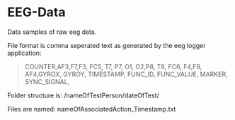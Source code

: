 EEG-Data
========

Data samples of raw eeg data.

File format is comma seperated text as generated by the eeg logger application:
> COUNTER,AF3,F7,F3, FC5, T7, P7, O1, O2,P8, T8, FC6, F4,F8, AF4,GYROX, GYROY, TIMESTAMP, FUNC_ID, FUNC_VALUE, MARKER, SYNC_SIGNAL,

Folder structure is:
/nameOfTestPerson/dateOfTest/

Files are named:
nameOfAssociatedAction_Timestamp.txt